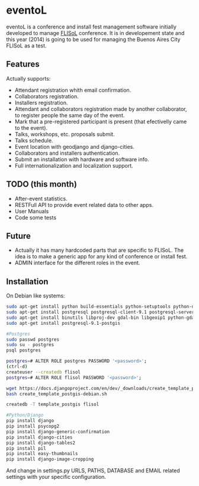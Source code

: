 eventoL
=========

eventoL is a conference and install fest management software initially developed to manage [FLISoL][1] conference.
It is in developement state and this year (2014) is going to be used for managing the Buenos Aires City FLISoL as a test.

Features
--------------
Actually supports:
- Attendant registration whith email confirmation.
- Collaborators registration.
- Installers registration.
- Attendant and collaborators registration made by another collaborator, to register people the same day of the event.
- Mark that a pre-registered participant is present (that efectivelly came to the event).
- Talks, workshops, etc. proposals submit.
- Talks schedule.
- Event location with geodjango and django-cities.
- Collaborators and installers authentication.
- Submit an installation with hardware and software info.
- Full internationalization and localization support.

TODO (this month)
-----------------
- After-event statistics.
- RESTFull API to provide event related data to other apps.
- User Manuals
- Code some tests

Future
-------
- Actually it has many hardcoded parts that are specific to FLISoL. The idea is to make a generic app for any kind of conference or install fest.
- ADMIN interface for the different roles in the event.

Installation
--------------
On Debian like systems:
```sh
sudo apt-get install python build-essentials python-setuptools python-dev python-pip
sudo apt-get install postgresql postgresql-client-9.1 postgresql-server-dev-9.1 
sudo apt-get install binutils libproj-dev gdal-bin libgeoip1 python-gdal
sudo apt-get install postgresql-9.1-postgis

#Postgres
sudo passwd postgres
sudo su - postgres
psql postgres

postgres=# ALTER ROLE postgres PASSWORD '<password>';
(ctrl-d)
createuser --createdb flisol
postgres=# ALTER ROLE flisol PASSWORD '<password>';

wget https://docs.djangoproject.com/en/dev/_downloads/create_template_postgis-debian.sh
bash create_template_postgis-debian.sh

createdb -T template_postgis flisol

#Python/Django
pip install django
pip install psycopg2
pip install django-generic-confirmation
pip install django-cities
pip install django-tables2
pip install pil
pip install easy-thumbnails
pip install django-image-cropping
```
And change in settings.py URLS, PATHS, DATABASE and EMAIL related settings with your specific configuration.

  [1]: http://flisol.info/
